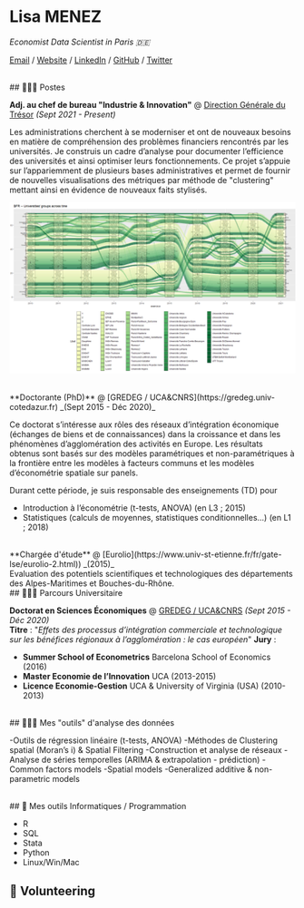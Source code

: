 # Lisa MENEZ

_Economist Data Scientist in Paris 🇩🇪_ <br>

[Email](mailto:lisa.menez@free.fr) / [Website](https://lmermaid.github.io/cv_eng) / [LinkedIn](https://www.linkedin.com/in/lisa-menez-10b6631ba/) / [GitHub](https://github.com/lmermaid/) / [Twitter](https://twitter.com/lisamenez/) 

<br>
## 👩🏼‍💻 Postes 
<br>

**Adj. au chef de bureau "Industrie & Innovation"** @ [Direction Générale du Trésor](https://www.tresor.economie.gouv.fr/) _(Sept 2021 - Present)_<br>

Les administrations cherchent à se moderniser et ont de nouveaux
besoins en matière de compréhension des problèmes financiers
rencontrés par les universités. Je construis un cadre d’analyse pour
documenter l’efficience des universités et ainsi optimiser leurs
fonctionnements. Ce projet s’appuie sur l’appariemment de plusieurs
bases administratives et permet de fournir de nouvelles
visualisations des métriques par méthode de "clustering" mettant ainsi
en évidence de nouveaux faits stylisés.

![Universités](/assets/images/BNR.png)

<br>
**Doctorante (PhD)** @ [GREDEG / UCA&CNRS](https://gredeg.univ-cotedazur.fr) _(Sept 2015 - Déc 2020)_<br>

Ce doctorat s’intéresse aux rôles des réseaux d’intégration économique
(échanges de biens et de connaissances) dans la croissance et dans les
phénomènes d’agglomération des activités en Europe. Les résultats
obtenus sont basés sur des modèles paramétriques et non-paramétriques
à la frontière entre les modèles à facteurs communs et les modèles
d’économétrie spatiale sur panels.

Durant cette période, je suis responsable des enseignements (TD) pour
- Introduction à l’économétrie (t-tests, ANOVA) (en L3 ; 2015)
- Statistiques (calculs de moyennes, statistiques conditionnelles...) (en L1 ; 2018)

<br>
**Chargée d'étude** @ [Eurolio](https://www.univ-st-etienne.fr/fr/gate-lse/eurolio-2.html)) _(2015)_<br>
Evaluation des potentiels scientifiques et technologiques des départements des
Alpes-Maritimes et Bouches-du-Rhône.

<br>
## 👩🏼‍💻 Parcours Universitaire 
<br>

**Doctorat en Sciences Économiques** @ [GREDEG / UCA&CNRS](www.unice.fr)  _(Sept 2015 - Déc 2020)_ <br>
**Titre** : "*Effets des processus d’intégration commerciale et technologique sur les
bénéfices régionaux à l’agglomération : le cas européen*"
**Jury** :

- **Summer School of Econometrics** Barcelona School of Economics (2016)
- **Master Economie de l’Innovation** UCA (2013-2015)
- **Licence Economie-Gestion** UCA & University of Virginia (USA) (2010-2013)

<br>
## 👩🏼‍💻 Mes "outils" d'analyse des données
<br>

-Outils de régression linéaire (t-tests, ANOVA)
-Méthodes de Clustering spatial (Moran’s i) & Spatial Filtering
-Construction et analyse de réseaux
-Analyse de séries temporelles (ARIMA & extrapolation - prédiction)
-Common factors models
-Spatial models
-Generalized additive & non-parametric models

<br>
## 📌 Mes outils Informatiques / Programmation
<br>

- R 
- SQL 
- Stata 
- Python 
- Linux/Win/Mac


## 📌 Volunteering
<br><br>
